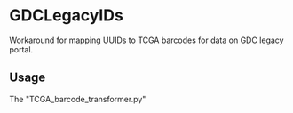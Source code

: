 # GDCLegacyIDs
Workaround for mapping UUIDs to TCGA barcodes for data on GDC legacy portal.

## Usage

The "TCGA_barcode_transformer.py"
